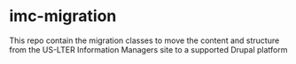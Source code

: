# imc-migration
This repo contain the migration classes to move the content and structure from the US-LTER Information Managers site to a supported Drupal platform
